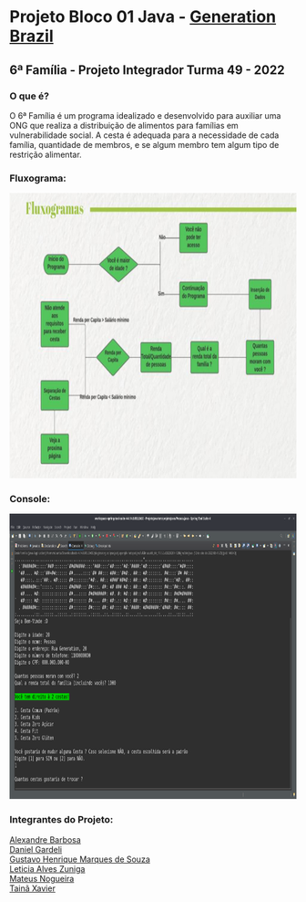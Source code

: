 # Projeto Bloco 01 Java - [Generation Brazil](https://brazil.generation.org/)

## 6ª Família - Projeto Integrador Turma 49 - 2022

### O que é?

O 6ª Família é um programa idealizado e desenvolvido para auxiliar uma ONG que realiza a distribuição de alimentos para famílias em vulnerabilidade social. A cesta é adequada para a necessidade de cada família, quantidade de membros, e se algum membro tem algum tipo de restrição alimentar. 

### Fluxograma:
<img src="Screenshot_fluxograma.jpg" width="900" height="500"/>

### Console:
<img src="Screenshot_console.jpg" width="900" height="500"/>


### Integrantes do Projeto:

[Alexandre Barbosa](https://github.com/alebs10)<br>
[Daniel Gardeli](https://github.com/gardeli96)<br>
[Gustavo Henrique Marques de Souza](https://github.com/guhms1998)<br>
[Leticia Alves Zuniga](https://github.com/LeZuniga)<br>
[Mateus Nogueira](https://github.com/nogran)<br>
[Tainã Xavier](https://github.com/taaixsp)<br>
